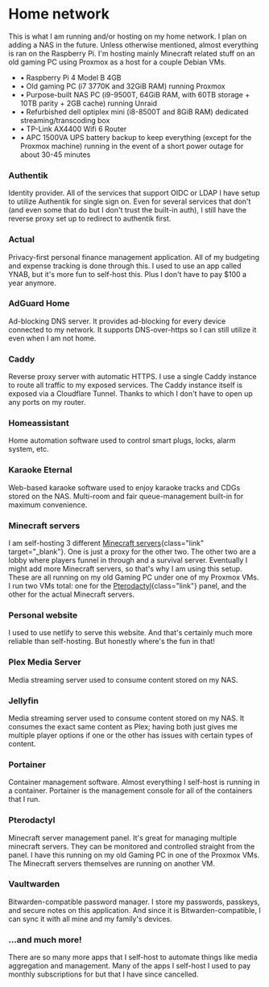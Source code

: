 # Home network

This is what I am running and/or hosting on my home network. I plan on adding a NAS in the future. Unless otherwise mentioned, almost everything is ran on the Raspberry Pi. I'm hosting mainly Minecraft related stuff on an old gaming PC using Proxmox as a host for a couple Debian VMs.

- • Raspberry Pi 4 Model B 4GB
- • Old gaming PC (i7 3770K and 32GiB RAM) running Proxmox
- • Purpose-built NAS PC (i9-9500T, 64GiB RAM, with 60TB storage + 10TB parity + 2GB cache) running Unraid
- • Refurbished dell optiplex mini (i8-8500T and 8GiB RAM) dedicated streaming/transcoding box
- • TP-Link AX4400 Wifi 6 Router
- • APC 1500VA UPS battery backup to keep everything (except for the Proxmox machine) running in the event of a short power outage for about 30-45 minutes

### Authentik

Identity provider. All of the services that support OIDC or LDAP I have setup to utilize Authentik for single sign on. Even for several services that don't (and even some that do but I don't trust the built-in auth), I still have the reverse proxy set up to redirect to authentik first.

### Actual

Privacy-first personal finance management application. All of my budgeting and expense tracking is done through this. I used to use an app called YNAB, but it's more fun to self-host this. Plus I don't have to pay $100 a year anymore.

### AdGuard Home

Ad-blocking DNS server. It provides ad-blocking for every device connected to my network. It supports DNS-over-https so I can still utilize it even when I am not home.

### Caddy

Reverse proxy server with automatic HTTPS. I use a single Caddy instance to route all traffic to my exposed services. The Caddy instance itself is exposed via a Cloudflare Tunnel. Thanks to which I don't have to open up any ports on my router.

### Homeassistant

Home automation software used to control smart plugs, locks, alarm system, etc.

### Karaoke Eternal

Web-based karaoke software used to enjoy karaoke tracks and CDGs stored on the NAS. Multi-room and fair queue-management built-in for maximum convenience.

### Minecraft servers

I am self-hosting 3 different [Minecraft servers](https://www.closetcraft.online){class="link" target="\_blank"}. One is just a proxy for the other two. The other two are a lobby where players funnel in through and a survival server. Eventually I might add more Minecraft servers, so that's why I am using this setup. These are all running on my old Gaming PC under one of my Proxmox VMs. I run two VMs total: one for the [Pterodactyl](#pterodactyl){class="link"} panel, and the other for the actual Minecraft servers.

### Personal website

I used to use netlify to serve this website. And that's certainly much more reliable than self-hosting. But honestly where's the fun in that!

### Plex Media Server

Media streaming server used to consume content stored on my NAS.

### Jellyfin

Media streaming server used to consume content stored on my NAS. It consumes the exact same content as Plex; having both just gives me multiple player options if one or the other has issues with certain types of content.

### Portainer

Container management software. Almost everything I self-host is running in a container. Portainer is the management console for all of the containers that I run.

### Pterodactyl

Minecraft server management panel. It's great for managing multiple minecraft servers. They can be monitored and controlled straight from the panel. I have this running on my old Gaming PC in one of the Proxmox VMs. The Minecraft servers themselves are running on another VM.

### Vaultwarden

Bitwarden-compatible password manager. I store my passwords, passkeys, and secure notes on this application. And since it is Bitwarden-compatible, I can sync it with all mine and my family's devices.

### ...and much more!

There are so many more apps that I self-host to automate things like media aggregation and management. Many of the apps I self-host I used to pay monthly subscriptions for but that I have since cancelled.
